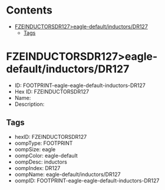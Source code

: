 



Contents
========

* [FZEINDUCTORSDR127>eagle-default/inductors/DR127](#fzeinductorsdr127eagle-defaultinductorsdr127)
	* [Tags](#tags)

# FZEINDUCTORSDR127>eagle-default/inductors/DR127

- ID: FOOTPRINT-eagle-eagle-default-inductors-DR127
- Hex ID: FZEINDUCTORSDR127
- Name: 
- Description: 

## Tags

- hexID: FZEINDUCTORSDR127
- oompType: FOOTPRINT
- oompSize: eagle
- oompColor: eagle-default
- oompDesc: inductors
- oompIndex: DR127
- oompName: eagle-default/inductors/DR127
- oompID: FOOTPRINT-eagle-eagle-default-inductors-DR127
